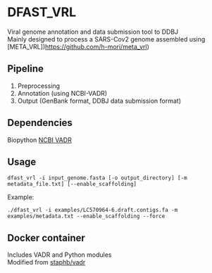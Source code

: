 # DFAST_VRL
Viral genome annotation and data submission tool to DDBJ  
Mainly designed to process a SARS-Cov2 genome assembled using [META_VRL])https://github.com/h-mori/meta_vrl)

## Pipeline
1. Preprocessing
2. Annotation (using NCBI-VADR)
3. Output (GenBank format, DDBJ data submission format)

## Dependencies
Biopython
[NCBI VADR](https://github.com/ncbi/vadr)

## Usage
```
dfast_vrl -i input_genome.fasta [-o output_directory] [-m metadata_file.txt] [--enable_scaffolding]
```
  
Example:
```
./dfast_vrl -i examples/LC570964-6.draft.contigs.fa -m examples/metadata.txt --enable_scaffolding --force
```  

## Docker container
  Includes VADR and Python modules  
  Modified from [staphb/vadr](https://hub.docker.com/r/staphb/vadr/)

